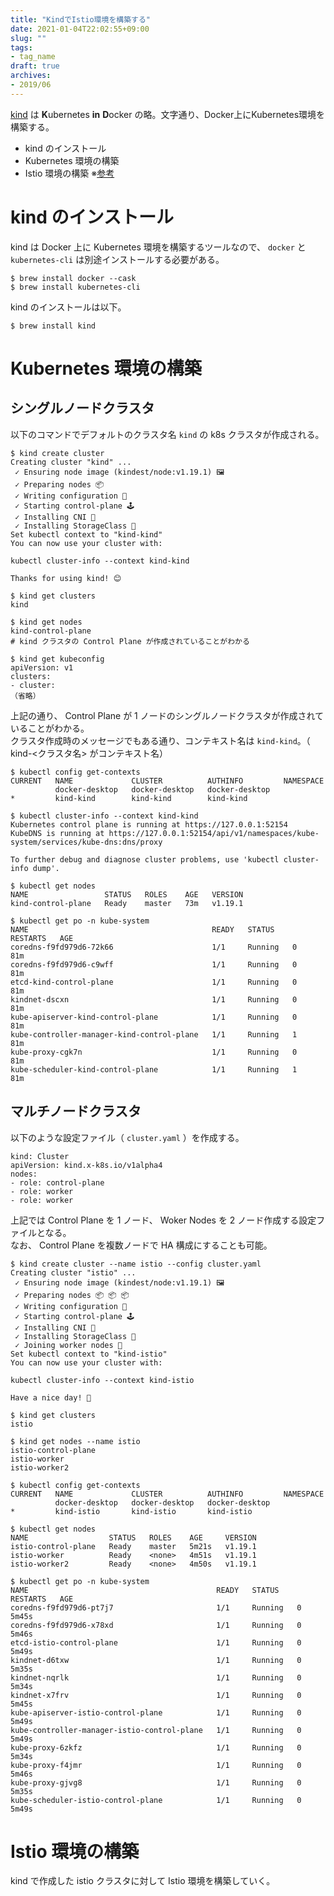 ```yaml
---
title: "KindでIstio環境を構築する"
date: 2021-01-04T22:02:55+09:00
slug: ""
tags:
- tag_name
draft: true
archives:
- 2019/06
---
```


[kind](https://kind.sigs.k8s.io/) は **K**ubernetes **in** **D**ocker の略。文字通り、Docker上にKubernetes環境を構築する。

- kind のインストール
- Kubernetes 環境の構築
- Istio 環境の構築 ※[参考](https://istio.io/latest/docs/setup/platform-setup/kind/)

<!--more-->

# kind のインストール

kind は Docker 上に Kubernetes 環境を構築するツールなので、 `docker` と `kubernetes-cli` は別途インストールする必要がある。

```
$ brew install docker --cask
$ brew install kubernetes-cli
```

kind のインストールは以下。

```
$ brew install kind
```

# Kubernetes 環境の構築

## シングルノードクラスタ

以下のコマンドでデフォルトのクラスタ名 `kind` の k8s クラスタが作成される。

```
$ kind create cluster
Creating cluster "kind" ...
 ✓ Ensuring node image (kindest/node:v1.19.1) 🖼
 ✓ Preparing nodes 📦
 ✓ Writing configuration 📜
 ✓ Starting control-plane 🕹️
 ✓ Installing CNI 🔌
 ✓ Installing StorageClass 💾
Set kubectl context to "kind-kind"
You can now use your cluster with:

kubectl cluster-info --context kind-kind

Thanks for using kind! 😊

$ kind get clusters
kind

$ kind get nodes
kind-control-plane
# kind クラスタの Control Plane が作成されていることがわかる

$ kind get kubeconfig
apiVersion: v1
clusters:
- cluster:
（省略）
```

上記の通り、 Control Plane が 1 ノードのシングルノードクラスタが作成されていることがわかる。  
クラスタ作成時のメッセージでもある通り、コンテキスト名は `kind-kind`。（ kind-<クラスタ名> がコンテキスト名）

```
$ kubectl config get-contexts
CURRENT   NAME             CLUSTER          AUTHINFO         NAMESPACE
          docker-desktop   docker-desktop   docker-desktop
*         kind-kind        kind-kind        kind-kind

$ kubectl cluster-info --context kind-kind
Kubernetes control plane is running at https://127.0.0.1:52154
KubeDNS is running at https://127.0.0.1:52154/api/v1/namespaces/kube-system/services/kube-dns:dns/proxy

To further debug and diagnose cluster problems, use 'kubectl cluster-info dump'.

$ kubectl get nodes
NAME                 STATUS   ROLES    AGE   VERSION
kind-control-plane   Ready    master   73m   v1.19.1

$ kubectl get po -n kube-system
NAME                                         READY   STATUS    RESTARTS   AGE
coredns-f9fd979d6-72k66                      1/1     Running   0          81m
coredns-f9fd979d6-c9wff                      1/1     Running   0          81m
etcd-kind-control-plane                      1/1     Running   0          81m
kindnet-dscxn                                1/1     Running   0          81m
kube-apiserver-kind-control-plane            1/1     Running   0          81m
kube-controller-manager-kind-control-plane   1/1     Running   1          81m
kube-proxy-cgk7n                             1/1     Running   0          81m
kube-scheduler-kind-control-plane            1/1     Running   1          81m
```

## マルチノードクラスタ

以下のような設定ファイル（ `cluster.yaml` ）を作成する。

```
kind: Cluster
apiVersion: kind.x-k8s.io/v1alpha4
nodes:
- role: control-plane
- role: worker
- role: worker
```

上記では Control Plane を 1 ノード、 Woker Nodes を 2 ノード作成する設定ファイルとなる。  
なお、 Control Plane を複数ノードで HA 構成にすることも可能。

```
$ kind create cluster --name istio --config cluster.yaml
Creating cluster "istio" ...
 ✓ Ensuring node image (kindest/node:v1.19.1) 🖼
 ✓ Preparing nodes 📦 📦 📦
 ✓ Writing configuration 📜
 ✓ Starting control-plane 🕹️
 ✓ Installing CNI 🔌
 ✓ Installing StorageClass 💾
 ✓ Joining worker nodes 🚜
Set kubectl context to "kind-istio"
You can now use your cluster with:

kubectl cluster-info --context kind-istio

Have a nice day! 👋

$ kind get clusters
istio

$ kind get nodes --name istio
istio-control-plane
istio-worker
istio-worker2

$ kubectl config get-contexts
CURRENT   NAME             CLUSTER          AUTHINFO         NAMESPACE
          docker-desktop   docker-desktop   docker-desktop
*         kind-istio       kind-istio       kind-istio

$ kubectl get nodes
NAME                  STATUS   ROLES    AGE     VERSION
istio-control-plane   Ready    master   5m21s   v1.19.1
istio-worker          Ready    <none>   4m51s   v1.19.1
istio-worker2         Ready    <none>   4m50s   v1.19.1

$ kubectl get po -n kube-system
NAME                                          READY   STATUS    RESTARTS   AGE
coredns-f9fd979d6-pt7j7                       1/1     Running   0          5m45s
coredns-f9fd979d6-x78xd                       1/1     Running   0          5m46s
etcd-istio-control-plane                      1/1     Running   0          5m49s
kindnet-d6txw                                 1/1     Running   0          5m35s
kindnet-nqrlk                                 1/1     Running   0          5m34s
kindnet-x7frv                                 1/1     Running   0          5m45s
kube-apiserver-istio-control-plane            1/1     Running   0          5m49s
kube-controller-manager-istio-control-plane   1/1     Running   0          5m49s
kube-proxy-6zkfz                              1/1     Running   0          5m34s
kube-proxy-f4jmr                              1/1     Running   0          5m46s
kube-proxy-gjvg8                              1/1     Running   0          5m35s
kube-scheduler-istio-control-plane            1/1     Running   0          5m49s
```

# Istio 環境の構築

kind で作成した istio クラスタに対して Istio 環境を構築していく。